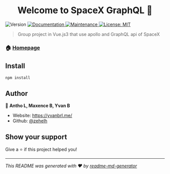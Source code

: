 <h1 align="center">Welcome to SpaceX GraphQL 👋</h1>
<p>
  <img alt="Version" src="https://img.shields.io/badge/version-0.1.0-blue.svg?cacheSeconds=2592000" />
  <a href="https://github.com/zehelh/spotify-gql#readme" target="_blank">
    <img alt="Documentation" src="https://img.shields.io/badge/documentation-yes-brightgreen.svg" />
  </a>
  <a href="https://github.com/zehelh/spotify-gql/graphs/commit-activity" target="_blank">
    <img alt="Maintenance" src="https://img.shields.io/badge/Maintained%3F-yes-green.svg" />
  </a>
  <a href="#" target="_blank">
    <img alt="License: MIT" src="https://img.shields.io/github/license/zehelh/SpaceX GraphQL" />
  </a>
</p>

> Group project in Vue.js3 that use apollo and GraphQL api of SpaceX

### 🏠 [Homepage](https://github.com/zehelh/spotify-gql)

## Install

```sh
npm install
```

## Author

👤 **Antho L, Maxence B, Yvan B**

* Website: https://yvanbrl.me/
* Github: [@zehelh](https://github.com/zehelh)

## Show your support

Give a ⭐️ if this project helped you!

***
_This README was generated with ❤️ by [readme-md-generator](https://github.com/kefranabg/readme-md-generator)_